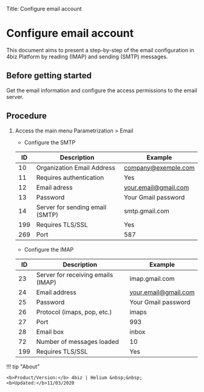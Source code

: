 Title: Configure email account

# Configure email account

This document aims to present a step-by-step of the email configuration in 4biz Platform by reading (IMAP) and sending (SMTP) messages.

Before getting started
-------------------

Get the email information and configure the access permissions to the email server.

Procedure
--------

1. Access the main menu Parametrization > Email

    - Configure the SMTP

    |ID |Description | Example |
    |---|----------|---------|
    |10 | Organization Email Address	| company@exemple.com |
    |11 | Requires authentication | Yes |
    |12 | Email adress | your.email@gmail.com |
    |13 | Password | Your Gmail password |
    |14 | Server for sending email (SMTP) | smtp.gmail.com |
    |199| Requires TLS/SSL | Yes |
    |269| Port| 587 |


    - Configure the IMAP

    |ID | Description | Example |
    |---|-----------|---------|
    |23 | Server for receiving emails (IMAP) | imap.gmail.com |
    |24 | Email address | your.email@gmail.com |
    |25 | Password | Your Gmail password |
    |26 | Protocol (imaps, pop, etc.) | imaps |
    |27 | Port | 993 |
    |28 | Email box | inbox |
    |72 | Number of messages loaded | 10 |
    |199| Requires TLS/SSL | Yes |

	
!!! tip "About"

    <b>Product/Version:</b> 4biz | Helium &nbsp;&nbsp;
    <b>Updated:</b>11/03/2020 
	
